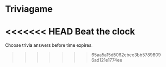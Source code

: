 # Triviagame
<<<<<<< HEAD
Beat the clock
=======
Choose trivia answers before time expires.
>>>>>>> 65aa5a15d5062ebee3bb57898096ad121e1774ee
